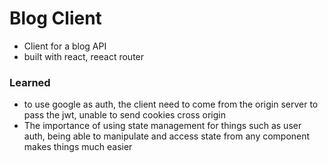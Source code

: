 # Blog Client

- Client for a blog API
- built with react, reeact router

### Learned

- to use google as auth, the client need to come from the origin server to pass the jwt, unable to send cookies cross origin
- The importance of using state management for things such as user auth, being able to manipulate and access state from any component makes things much easier
